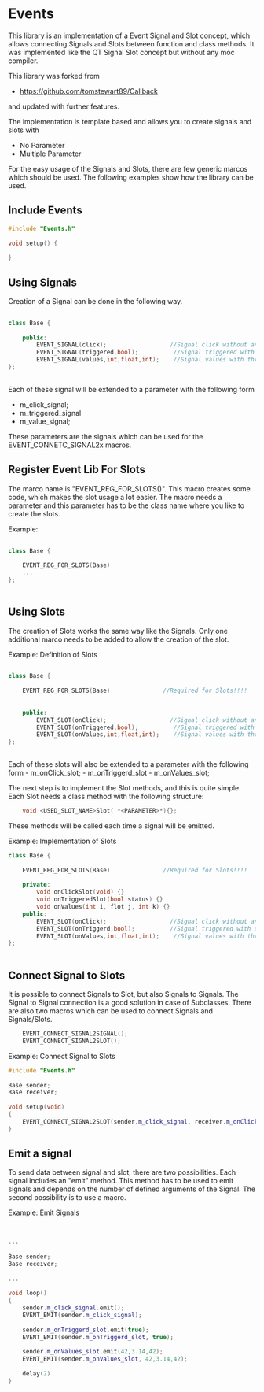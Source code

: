 # Events
 
This library is an implementation of a Event Signal and Slot concept, which allows connecting Signals and Slots between function and class methods. It was implemented like the QT Signal Slot concept but without any moc compiler.
 
This library was forked from
- https://github.com/tomstewart89/Callback
 
and updated with further features.
 
The implementation is template based and allows you to create signals and slots with
- No Parameter
- Multiple Parameter
 
For the easy usage of the Signals and Slots, there are few generic marcos which should be used.
The following examples show how the library can be used.
 
## Include Events
 
```c++
#include "Events.h"
 
void setup() {
 
}
```
 
## Using Signals
 
Creation of a Signal can be done in the following way.
 
```c++
 
class Base {
 
    public:
        EVENT_SIGNAL(click);                  //Signal click without any parameter
        EVENT_SIGNAL(triggered,bool);          //Signal triggered with one parameter
        EVENT_SIGNAL(values,int,float,int);    //Signal values with three parameter
};
 
```
Each of these signal will be extended to a parameter with the following form
- m_click_signal;
- m_triggered_signal
- m_value_signal;
 
These parameters are the signals which can be used for the EVENT_CONNETC_SIGNAL2x macros.
 
## Register Event Lib For Slots
 
The marco name is "EVENT_REG_FOR_SLOTS()".
This macro creates some code, which makes the slot usage a lot easier. The macro needs a parameter and this parameter has to be the class name where you like to create the slots.
 
Example:
```c++
 
class Base {
 
    EVENT_REG_FOR_SLOTS(Base)
    ...
};
 
```
 
## Using Slots
 
The creation of Slots works the same way like the Signals. Only one additional marco needs to be added to allow the creation of the slot.
 
Example: Definition of Slots
```c++
 
class Base {
 
    EVENT_REG_FOR_SLOTS(Base)               //Required for Slots!!!!
   
 
    public:
        EVENT_SLOT(onClick);                  //Signal click without any parameter
        EVENT_SLOT(onTriggered,bool);          //Signal triggered with one parameter
        EVENT_SLOT(onValues,int,float,int);    //Signal values with three parameter
};
 
```
Each of these slots will also be extended to a parameter with the following form
    - m_onClick_slot;
    - m_onTriggerd_slot
    - m_onValues_slot;
 
The next step is to implement the Slot methods, and this is quite simple. Each Slot needs a class method with the following structure:
 
```c++
    void <USED_SLOT_NAME>Slot( *<PARAMETER>*){};
```
 
These methods will be called each time a signal will be emitted.
 
Example: Implementation of Slots
```c++
class Base {
 
    EVENT_REG_FOR_SLOTS(Base)               //Required for Slots!!!!
   
    private:
        void onClickSlot(void) {}
        void onTriggeredSlot(bool status) {}
        void onValues(int i, flot j, int k) {}
    public:
        EVENT_SLOT(onClick);                  //Signal click without any parameter
        EVENT_SLOT(onTriggerd,bool);          //Signal triggered with one parameter
        EVENT_SLOT(onValues,int,float,int);    //Signal values with three parameter
};
 
```
 
## Connect Signal to Slots
 
It is possible to connect Signals to Slot, but also Signals to Signals. The Signal to Signal connection is a good solution in case of Subclasses. There are also two macros which can be used to connect Signals and Signals/Slots.
 
```c++
    EVENT_CONNECT_SIGNAL2SIGNAL();
    EVENT_CONNECT_SIGNAL2SLOT();
```
 
Example: Connect Signal to Slots
 
```c++
#include "Events.h"
 
Base sender;
Base receiver;
 
void setup(void)
{
    EVENT_CONNECT_SIGNAL2SLOT(sender.m_click_signal, receiver.m_onClick_slot);
}
```
 
 
## Emit a signal
 
To send data between signal and slot, there are two possibilities. Each signal includes an "emit" method. This method has to be used to emit signals and depends on the number of defined arguments of the Signal. The second possibility is to use a macro.
 
Example: Emit Signals
 
```c++
 
 
...
 
Base sender;
Base receiver;
 
...
 
void loop()
{
    sender.m_click_signal.emit();
    EVENT_EMIT(sender.m_click_signal);  
 
    sender.m_onTriggerd_slot.emit(true);
    EVENT_EMIT(sender.m_onTriggerd_slot, true);
 
    sender.m_onValues_slot.emit(42,3.14,42);
    EVENT_EMIT(sender.m_onValues_slot, 42,3.14,42);
 
    delay(2)
}
 
```

